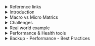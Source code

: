 <details>
<summary>Reference links</summary>
<br>
  [the_support_bundle.pdf](https://github.com/rupeshpanwar/quick-bite/files/9112387/the_support_bundle.pdf)

  
    - https://support.cloudbees.com/hc/en-us/articles/222446987-Prepare-Jenkins-for-Support
    - https://www.cloudbees.com/blog/enterprise-jvm-administration-and-jenkins-performance
    - https://docs.cloudbees.com/docs/admin-resources/latest/jvm-troubleshooting/
    - https://support.cloudbees.com/hc/en-us/articles/230922208-Pipeline-Best-Practices
    - https://wiki.jenkins.io/display/JENKINS/Active+Directory+plugin
    - https://go.cloudbees.com - CloudBees Support Knowledge Base
    - https://gceasy.io - Online analysis of Java GC logs
    - https://fastthread.io - Online analysis of Java thread dumps
    - https://tinyurl.com/jenkins-jvm-args - Recommended JVM settings for Jenkins
    - https://tinyurl.com/jenkins-thread-dump - How to get a thread dump from Jenkins
    - https://www.cloudbees.com/blog/enterprise-jvm-administration-and-jenkins-performance
  
  Jenkins Health Advisor by CloudBees
https://docs.cloudbees.com/docs/admin-resources/latest/plugins/cloudbees-jenkins-advisor

🗞️ Jenkins Health Advisor by CloudBees
https://plugins.jenkins.io/cloudbees-jenkins-advisor/

🗞️ Support Core
https://plugins.jenkins.io/support-core/

🗞️ Generating a support bundle
https://docs.cloudbees.com/docs/admin-resources/latest/support-bundle/

🗞️ Prepare Jenkins for Support
https://support.cloudbees.com/hc/en-us/articles/222446987-Prepare-Jenkins-for-support

🗞️ Which URLs would I need to grant access to for my firewall or proxy?
https://support.cloudbees.com/hc/en-us/articles/360028853171-Which-URLs-would-I-need-to-grant-access-to-for-my-firewall-or-proxy-

🗞️ My friend, the support bundle
https://speakerdeck.com/aheritier/my-friend-the-support-bundle

✅ Arnaud on Twitter:
https://twitter.com/aheritier


</details>



<details>
<summary>Introduction</summary>
<br>

  <img width="724" alt="image" src="https://user-images.githubusercontent.com/75510135/169627828-f1366650-0ceb-4659-82de-c2129a6c76ce.png">
  
  <img width="748" alt="image" src="https://user-images.githubusercontent.com/75510135/169627639-6ca2bc9e-198c-4c20-a0c2-716d5903fbd0.png">

  <img width="732" alt="image" src="https://user-images.githubusercontent.com/75510135/169627763-111184cb-8b51-495a-bbc0-c0e149e2cf2f.png">

  
</details>

<details>
<summary>Macro vs Micro Matrics</summary>
<br>

  <img width="720" alt="image" src="https://user-images.githubusercontent.com/75510135/169627878-bcfa51af-8e32-43b3-99cc-dc1b2722d02d.png">

  <img width="611" alt="image" src="https://user-images.githubusercontent.com/75510135/169627903-fd4f2019-94f8-4ad6-a7b9-7c9b66717f53.png">

  <img width="720" alt="image" src="https://user-images.githubusercontent.com/75510135/169627925-d60a6847-e5fd-4501-b98f-40dcb488e222.png">

  <img width="684" alt="image" src="https://user-images.githubusercontent.com/75510135/169627982-337b2c02-f6d1-487e-bfc2-b240b282d041.png">

  <img width="697" alt="image" src="https://user-images.githubusercontent.com/75510135/169628024-7bcc09a3-ed85-4185-9431-9fac1c862015.png">

  
</details>

<details>
<summary>Challenges</summary>
<br>

  <img width="780" alt="image" src="https://user-images.githubusercontent.com/75510135/169628066-2385b1f3-d706-41f5-9029-e780a5183e63.png">

  <img width="677" alt="image" src="https://user-images.githubusercontent.com/75510135/169628271-2f5533cf-3717-4e94-96d4-229449e23220.png">

  <img width="652" alt="image" src="https://user-images.githubusercontent.com/75510135/169628332-a2767381-1d6e-4692-954d-de995fc9252a.png">

  <img width="696" alt="image" src="https://user-images.githubusercontent.com/75510135/169628346-a28ee590-e948-4a11-95d0-3265e3020ec9.png">

  <img width="691" alt="image" src="https://user-images.githubusercontent.com/75510135/169628356-1941a18f-0fdf-4226-992e-9f3ab4d38d1f.png">

  <img width="684" alt="image" src="https://user-images.githubusercontent.com/75510135/169628363-b8538112-4d06-4d56-9af4-7052810f44bb.png">

  <img width="571" alt="image" src="https://user-images.githubusercontent.com/75510135/169628377-c1cb60fd-3779-4035-958d-e90a4c329295.png">

  <img width="630" alt="image" src="https://user-images.githubusercontent.com/75510135/169628385-b55d14fb-a483-4512-b7fc-a3d651254b59.png">

  <img width="755" alt="image" src="https://user-images.githubusercontent.com/75510135/169628396-f96c8d4f-2516-42a3-815b-58d4e67a1171.png">

  <img width="657" alt="image" src="https://user-images.githubusercontent.com/75510135/169628401-afd11c9f-c803-4081-b565-8e752da8452c.png">

  <img width="644" alt="image" src="https://user-images.githubusercontent.com/75510135/169628409-f2288404-b256-432f-9b64-b614f24caf92.png">

  <img width="721" alt="image" src="https://user-images.githubusercontent.com/75510135/169628418-3e649e50-333d-4b25-8a99-8624dc25b759.png">

  <img width="608" alt="image" src="https://user-images.githubusercontent.com/75510135/169628435-f5c27f5b-5fea-40c8-aaf6-7e22eec0c7b6.png">

  <img width="681" alt="image" src="https://user-images.githubusercontent.com/75510135/169628461-7931b297-5d64-4d86-a221-3fa020c89600.png">

  <img width="734" alt="image" src="https://user-images.githubusercontent.com/75510135/169628466-6473755f-dff8-49e8-9581-2f356c8d86ec.png">

  <img width="783" alt="image" src="https://user-images.githubusercontent.com/75510135/169628593-390bd9e6-3070-4cd6-aabd-e525697bd35b.png">

  
</details>

<details>
<summary>Real world example</summary>
<br>

  <img width="739" alt="image" src="https://user-images.githubusercontent.com/75510135/169628624-809091df-75a4-4aaa-88b2-f4eeb1af8489.png">

  <img width="751" alt="image" src="https://user-images.githubusercontent.com/75510135/169628634-19e178a6-b59b-4606-840d-0e6b0b2635b4.png">

  <img width="717" alt="image" src="https://user-images.githubusercontent.com/75510135/169628646-1d262fd1-7662-4201-8889-25427b5dca7e.png">

  <img width="746" alt="image" src="https://user-images.githubusercontent.com/75510135/169628658-bf92ffdb-f282-4375-8a40-f8dcdfe95825.png">

  <img width="768" alt="image" src="https://user-images.githubusercontent.com/75510135/169628669-b07c240d-2096-445d-9641-fe01fdfecb3b.png">

  <img width="786" alt="image" src="https://user-images.githubusercontent.com/75510135/169628687-d4890eab-9a94-4136-80a3-47bcb90f8b5a.png">

  <img width="703" alt="image" src="https://user-images.githubusercontent.com/75510135/169628704-cd187d30-d00d-4081-8beb-310d06a2eb11.png">

  <img width="592" alt="image" src="https://user-images.githubusercontent.com/75510135/169628719-a494a8c7-14b7-4ca5-9b26-22dcd1d622a2.png">

  
</details>

<details>
<summary>Performance & Health tools</summary>
<br>
  
  <img width="769" alt="image" src="https://user-images.githubusercontent.com/75510135/178955969-37cc5b39-a873-46aa-a414-363c43ec0c3f.png">

  <img width="769" alt="image" src="https://user-images.githubusercontent.com/75510135/178957043-418e607c-d9e5-49e8-873e-12f7a9941d4b.png">

  <img width="769" alt="image" src="https://user-images.githubusercontent.com/75510135/178959953-93b55fe6-cc12-4ecb-8ddd-714d18216017.png">

  <img width="769" alt="image" src="https://user-images.githubusercontent.com/75510135/178960075-285f501b-4ea6-4f59-9409-876d3aefedee.png">

  <img width="769" alt="image" src="https://user-images.githubusercontent.com/75510135/178960605-d68b54df-7c55-4fb7-85c1-4eac83ca7d4f.png">

  <img width="769" alt="image" src="https://user-images.githubusercontent.com/75510135/178961610-38f89eef-6cb6-4943-8685-2631d08602bd.png">

  - generate n download bundle
  <img width="769" alt="image" src="https://user-images.githubusercontent.com/75510135/178981423-57a14e8e-126e-4cba-a5f7-0234ce0820e3.png">

  - performance warning
  <img width="769" alt="image" src="https://user-images.githubusercontent.com/75510135/178983660-342c552e-7e40-4942-ba2e-0e2c1cfdcbc2.png">

  <img width="769" alt="image" src="https://user-images.githubusercontent.com/75510135/178983728-55e34c7c-3499-48be-b628-cf5630c4acb8.png">

  <img width="769" alt="image" src="https://user-images.githubusercontent.com/75510135/178983810-a437be4f-baf7-4259-b03f-1aea14cf6708.png">

  <img width="769" alt="image" src="https://user-images.githubusercontent.com/75510135/178983927-8a5330b0-5425-48a3-8eb9-e29d21a06c3e.png">

  <img width="769" alt="image" src="https://user-images.githubusercontent.com/75510135/178984801-5ad82038-80aa-41c0-9cf9-f9b764cb6e4b.png">

  <img width="769" alt="image" src="https://user-images.githubusercontent.com/75510135/178988477-18136713-79ae-4d0a-a3e8-c8ab601be70c.png">

  <img width="769" alt="image" src="https://user-images.githubusercontent.com/75510135/178988432-99e03bfb-c79f-4bf5-ab31-a8eaa60527c7.png">

  
</details> 


<details>
<summary>Backup - Performance - Best Practices</summary>
<br>
  
  https://www.youtube.com/watch?v=9-DUVroz7yk
  
  ![image](https://user-images.githubusercontent.com/75510135/179143224-aee9f6bd-86af-48ae-866d-8c268eb8058f.png)

  ![image](https://user-images.githubusercontent.com/75510135/179149519-75e54f48-c7d1-4c72-880b-874ec88a1009.png)

  ![image](https://user-images.githubusercontent.com/75510135/179168975-a9df887d-67d7-4d7b-a8bc-96f132af4207.png)

  ![image](https://user-images.githubusercontent.com/75510135/179169977-14a2394d-45e7-47bb-b1bd-9209fef06cc2.png)

  ![image](https://user-images.githubusercontent.com/75510135/179170103-9eeb0504-6062-4684-b139-bfc8a460af78.png)

  ![image](https://user-images.githubusercontent.com/75510135/179170203-bc6bea0d-dc67-4201-bdac-38c20ab97a54.png)

  ![image](https://user-images.githubusercontent.com/75510135/179170338-c6718274-ef42-4352-a592-11dc7fa5fa9b.png)

  ![image](https://user-images.githubusercontent.com/75510135/179170558-6fcce3a7-9700-4fe1-972f-51de5af4d27f.png)

  ![image](https://user-images.githubusercontent.com/75510135/179170615-46232fad-63e6-4421-8afc-335871c9c925.png)

  ![image](https://user-images.githubusercontent.com/75510135/179170923-d792c030-d53d-4e82-854d-abd741e806fc.png)

  ![image](https://user-images.githubusercontent.com/75510135/179171000-04355cb4-1880-4a34-968b-a5a5f52decaf.png)

  ![image](https://user-images.githubusercontent.com/75510135/179171367-af27d034-a030-4ab9-94f8-604ad3ccc3d6.png)

  ![image](https://user-images.githubusercontent.com/75510135/179171498-b93cc95f-b4f3-4c2d-b7a4-2016089269a6.png)

  ![image](https://user-images.githubusercontent.com/75510135/179171532-0676ee5c-f8a4-4425-bb56-cd9f4cd96a7f.png)

  - challenge with admin
  ![image](https://user-images.githubusercontent.com/75510135/179172283-aa8788d2-7683-457b-b0e7-142f40ad4149.png)

  ![image](https://user-images.githubusercontent.com/75510135/179172567-ba7db2de-1945-4b4c-8fdd-bea7ccc1c0a9.png)

  - https://docs.cloudbees.com/docs/cloudbees-ci-kb/latest/client-and-managed-masters/how-to-add-java-arguments-to-jenkins
  
  ![image](https://user-images.githubusercontent.com/75510135/179173307-55117472-29e6-4ef8-89d6-3cfa68beff1d.png)

  ![image](https://user-images.githubusercontent.com/75510135/179173697-71c05e0e-95d1-4da4-ba2c-52eefebd4c74.png)

  - countdown
  ![image](https://user-images.githubusercontent.com/75510135/179173832-e5672350-61b0-4b25-bac2-674a19c46d53.png)

  ![image](https://user-images.githubusercontent.com/75510135/179174181-a90e158b-cdc8-4a5e-b6ad-edd292361049.png)

  - https://plugins.jenkins.io/jobConfigHistory/
  
  - backup
  ![image](https://user-images.githubusercontent.com/75510135/179175063-c9397dca-0db7-4b47-9a24-c9e12caa6105.png)

  ![image](https://user-images.githubusercontent.com/75510135/179175332-12f5d3ed-59d8-495a-b8af-1efb081c1f17.png)

  - https://www.cloudbees.com/blog/enterprise-jvm-administration-and-jenkins-performance
 
  ![image](https://user-images.githubusercontent.com/75510135/179178910-47fdd6b2-1a24-4133-b77f-9439bf562a82.png)

  - real world data
  ![image](https://user-images.githubusercontent.com/75510135/179179811-e2add4c4-ff68-433c-86a2-512f934d6359.png)

  
  
</details> 
